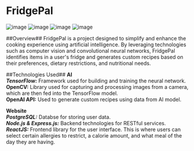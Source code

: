 # FridgePal
![image](https://github.com/AnjananT/FridgePal/assets/144964837/f95fe813-320e-4857-9afc-521473d7ecca)
![image](https://github.com/AnjananT/FridgePal/assets/144964837/aaa70a49-264a-4677-b70e-147fd4b119de)
![image](https://github.com/AnjananT/FridgePal/assets/144964837/6ecf287b-8e98-4dfa-beed-31fe276c5e9f)
![image](https://github.com/AnjananT/FridgePal/assets/144964837/69ea3771-0d52-4911-8425-a749d4272144)


##Overview##
FridgePal is a project designed to simplify and enhance the cooking experience using artificial intelligence. By leveraging technologies such as computer vision and convolutional neural networks, FridgePal identifies items in a user's fridge and generates custom recipes based on their preferences, dietary restrictions, and nutritional needs.

##Technologies Used##
**AI**  
_**TensorFlow:**_ Framework used for building and training the neural network. 
**OpenCV:** Library used for capturing and processing images from a camera, which are then fed into the TensorFlow model.  
**OpenAI API:** Used to generate custom recipes using data from AI model. 

**Website**  
_**PostgreSQL:**_ Databse for storing user data.  
_**Node.js & Express.js:**_ Backend technologies for RESTful services.  
_**ReactJS:**_ Frontend library for the user interface. This is where users can select certain allergies to restrict, a calorie amount, and what meal of the day they are having.   



